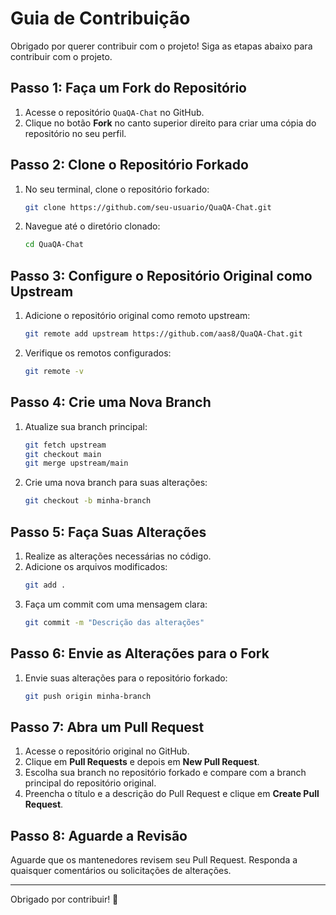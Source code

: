 # Guia de Contribuição

Obrigado por querer contribuir com o projeto! Siga as etapas abaixo para contribuir com o projeto.

## Passo 1: Faça um Fork do Repositório

1. Acesse o repositório `QuaQA-Chat` no GitHub.
2. Clique no botão **Fork** no canto superior direito para criar uma cópia do repositório no seu perfil.

## Passo 2: Clone o Repositório Forkado

1. No seu terminal, clone o repositório forkado:
   ```bash
   git clone https://github.com/seu-usuario/QuaQA-Chat.git
   ```
2. Navegue até o diretório clonado:
   ```bash
   cd QuaQA-Chat
   ```

## Passo 3: Configure o Repositório Original como Upstream

1. Adicione o repositório original como remoto upstream:
   ```bash
   git remote add upstream https://github.com/aas8/QuaQA-Chat.git
   ```
2. Verifique os remotos configurados:
   ```bash
   git remote -v
   ```

## Passo 4: Crie uma Nova Branch

1. Atualize sua branch principal:
   ```bash
   git fetch upstream
   git checkout main
   git merge upstream/main
   ```
2. Crie uma nova branch para suas alterações:
   ```bash
   git checkout -b minha-branch
   ```

## Passo 5: Faça Suas Alterações

1. Realize as alterações necessárias no código.
2. Adicione os arquivos modificados:
   ```bash
   git add .
   ```
3. Faça um commit com uma mensagem clara:
   ```bash
   git commit -m "Descrição das alterações"
   ```

## Passo 6: Envie as Alterações para o Fork

1. Envie suas alterações para o repositório forkado:
   ```bash
   git push origin minha-branch
   ```

## Passo 7: Abra um Pull Request

1. Acesse o repositório original no GitHub.
2. Clique em **Pull Requests** e depois em **New Pull Request**.
3. Escolha sua branch no repositório forkado e compare com a branch principal do repositório original.
4. Preencha o título e a descrição do Pull Request e clique em **Create Pull Request**.

## Passo 8: Aguarde a Revisão

Aguarde que os mantenedores revisem seu Pull Request. Responda a quaisquer comentários ou solicitações de alterações.

---

Obrigado por contribuir! 🎉
